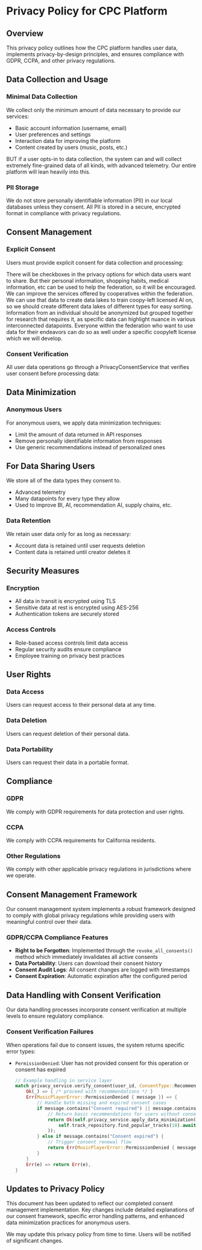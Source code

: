 # Privacy Policy for CPC Platform

## Overview

This privacy policy outlines how the CPC platform handles user data, implements privacy-by-design principles, and ensures compliance with GDPR, CCPA, and other privacy regulations.

## Data Collection and Usage

### Minimal Data Collection
We collect only the minimum amount of data necessary to provide our services:
- Basic account information (username, email)
- User preferences and settings
- Interaction data for improving the platform
- Content created by users (music, posts, etc.)

BUT if a user opts-in to data collection, the system can and will collect extremely fine-grained data of all kinds, with advanced telemetry. Our entire platform will lean heavily into this.

### PII Storage
We do not store personally identifiable information (PII) in our local databases unless they consent. All PII is stored in a secure, encrypted format in compliance with privacy regulations.

## Consent Management

### Explicit Consent
Users must provide explicit consent for data collection and processing:

There will be checkboxes in the privacy options for which data users want to share. But their personal information, shopping habits, medical information, etc can be used to help the federation, so it will be encouraged. We can improve the services offered by cooperatives within the federation. We can use that data to create data lakes to train coopy-left licensed AI on, so we should create different data lakes of different types for easy sorting. Information from an individual should be anonymized but grouped together for research that requires it, as specific data can highlight nuance in various interconnected datapoints. Everyone within the federation who want to use data for their endeavors can do so as well under a specific coopyleft license which we will develop.

### Consent Verification
All user data operations go through a PrivacyConsentService that verifies user consent before processing data:

## Data Minimization

### Anonymous Users
For anonymous users, we apply data minimization techniques:
- Limit the amount of data returned in API responses
- Remove personally identifiable information from responses
- Use generic recommendations instead of personalized ones

## For Data Sharing Users
We store all of the data types they consent to.
- Advanced telemetry
- Many datapoints for every type they allow
- Used to improve BI, AI, recommendation AI, supply chains, etc.

### Data Retention
We retain user data only for as long as necessary:
- Account data is retained until user requests deletion
- Content data is retained until creator deletes it

## Security Measures

### Encryption
- All data in transit is encrypted using TLS
- Sensitive data at rest is encrypted using AES-256
- Authentication tokens are securely stored

### Access Controls
- Role-based access controls limit data access
- Regular security audits ensure compliance
- Employee training on privacy best practices

## User Rights

### Data Access
Users can request access to their personal data at any time.

### Data Deletion
Users can request deletion of their personal data.

### Data Portability
Users can request their data in a portable format.

## Compliance

### GDPR
We comply with GDPR requirements for data protection and user rights.

### CCPA
We comply with CCPA requirements for California residents.

### Other Regulations
We comply with other applicable privacy regulations in jurisdictions where we operate.

## Consent Management Framework

Our consent management system implements a robust framework designed to comply with global privacy regulations while providing users with meaningful control over their data.

### GDPR/CCPA Compliance Features

- **Right to be Forgotten**: Implemented through the `revoke_all_consents()` method which immediately invalidates all active consents
- **Data Portability**: Users can download their consent history
- **Consent Audit Logs**: All consent changes are logged with timestamps
- **Consent Expiration**: Automatic expiration after the configured period

## Data Handling with Consent Verification

Our data handling processes incorporate consent verification at multiple levels to ensure regulatory compliance.

### Consent Verification Failures

When operations fail due to consent issues, the system returns specific error types:

- `PermissionDenied`: User has not provided consent for this operation or consent has expired
  ```rust
  // Example handling in service layer
  match privacy_service.verify_consent(user_id, ConsentType::Recommendations).await {
      Ok(_) => { /* proceed with recommendations */ }
      Err(MusicPlayerError::PermissionDenied { message }) => {
          // Handle both missing and expired consent cases
          if message.contains("Consent required") || message.contains("Consent denied") {
              // Return basic recommendations for users without consent
              return Ok(self.privacy_service.apply_data_minimization(
                  self.track_repository.find_popular_tracks(10).await?
              ));
          } else if message.contains("Consent expired") {
              // Trigger consent renewal flow
              return Err(MusicPlayerError::PermissionDenied { message: "Consent renewal required".to_string() });
          }
      }
      Err(e) => return Err(e),
  }
  ```
## Updates to Privacy Policy

This document has been updated to reflect our completed consent management implementation. Key changes include detailed explanations of our consent framework, specific error handling patterns, and enhanced data minimization practices for anonymous users.

We may update this privacy policy from time to time. Users will be notified of significant changes.